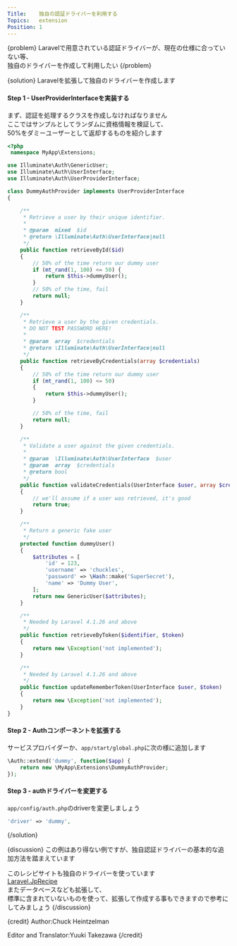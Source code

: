 ```yaml
---
Title:    独自の認証ドライバーを利用する
Topics:   extension
Position: 1
---
```


{problem}
Laravelで用意されている認証ドライバーが、現在の仕様に合っていない等、  
独自のドライバーを作成して利用したい
{/problem}

{solution}
Laravelを拡張して独自のドライバーを作成します

#### Step 1 - UserProviderInterfaceを実装する

まず、認証を処理するクラスを作成しなければなりません  
ここではサンプルとしてランダムに資格情報を検証して、  
50%をダミーユーザーとして返却するものを紹介します

```php
<?php
 namespace MyApp\Extensions;

use Illuminate\Auth\GenericUser;
use Illuminate\Auth\UserInterface;
use Illuminate\Auth\UserProviderInterface;

class DummyAuthProvider implements UserProviderInterface
{

    /**
     * Retrieve a user by their unique identifier.
     *
     * @param  mixed  $id
     * @return \Illuminate\Auth\UserInterface|null
     */
    public function retrieveById($id)
    {
        // 50% of the time return our dummy user
        if (mt_rand(1, 100) <= 50) {
            return $this->dummyUser();
        }
        // 50% of the time, fail
        return null;
    }

    /**
     * Retrieve a user by the given credentials.
     * DO NOT TEST PASSWORD HERE!
     *
     * @param  array  $credentials
     * @return \Illuminate\Auth\UserInterface|null
     */
    public function retrieveByCredentials(array $credentials)
    {
        // 50% of the time return our dummy user
        if (mt_rand(1, 100) <= 50)
        {
            return $this->dummyUser();
        }

        // 50% of the time, fail
        return null;
    }

    /**
     * Validate a user against the given credentials.
     *
     * @param  \Illuminate\Auth\UserInterface  $user
     * @param  array  $credentials
     * @return bool
     */
    public function validateCredentials(UserInterface $user, array $credentials)
    {
        // we'll assume if a user was retrieved, it's good
        return true;
    }

    /**
     * Return a generic fake user
     */
    protected function dummyUser()
    {
        $attributes = [
            'id' = 123,
            'username' => 'chuckles',
            'password' => \Hash::make('SuperSecret'),
            'name' => 'Dummy User',
        ];
        return new GenericUser($attributes);
    }

    /**
     * Needed by Laravel 4.1.26 and above
     */
    public function retrieveByToken($identifier, $token)
    {
        return new \Exception('not implemented');
    }

    /**
     * Needed by Laravel 4.1.26 and above
     */
    public function updateRememberToken(UserInterface $user, $token)
    {
        return new \Exception('not implemented');
    }
}

```

#### Step 2 - Authコンポーネントを拡張する

サービスプロバイダーか、`app/start/global.php`に次の様に追加します

```php
\Auth::extend('dummy', function($app) {
    return new \MyApp\Extensions\DummyAuthProvider;
});
```

#### Step 3 - authドライバーを変更する

`app/config/auth.php`のdriverを変更しましょう

```php
'driver' => 'dummy',
```
{/solution}

{discussion}
この例はあり得ない例ですが、独自認証ドライバーの基本的な追加方法を踏まえています

このレシピサイトも独自のドライバーを使っています  
[Laravel.JpRecipe](https://github.com/ytake/Laravel.JpRecipe)  
またデータベースなども拡張して、  
標準に含まれていないものを使って、拡張して作成する事もできますので参考にしてみましょう
{/discussion}

{credit}
Author:Chuck Heintzelman

Editor and Translator:Yuuki Takezawa
{/credit}
